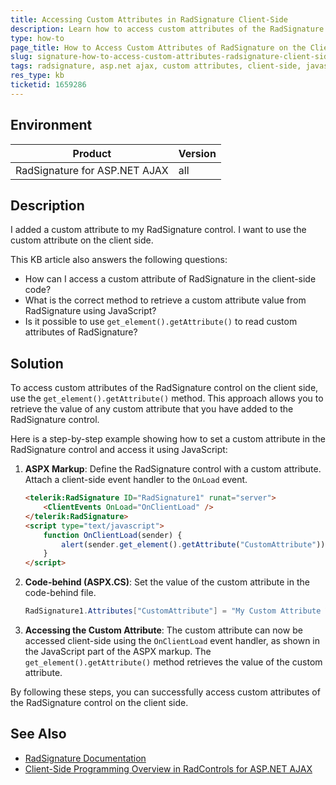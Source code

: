 ```yaml
---
title: Accessing Custom Attributes in RadSignature Client-Side
description: Learn how to access custom attributes of the RadSignature control on the client-side using JavaScript.
type: how-to
page_title: How to Access Custom Attributes of RadSignature on the Client-Side
slug: signature-how-to-access-custom-attributes-radsignature-client-side
tags: radsignature, asp.net ajax, custom attributes, client-side, javascript
res_type: kb
ticketid: 1659286
---
```


## Environment

| Product | Version |
| --- | --- |
| RadSignature for ASP.NET AJAX | all |

## Description

I added a custom attribute to my RadSignature control. I want to use the custom attribute on the client side. 

This KB article also answers the following questions:
- How can I access a custom attribute of RadSignature in the client-side code?
- What is the correct method to retrieve a custom attribute value from RadSignature using JavaScript?
- Is it possible to use `get_element().getAttribute()` to read custom attributes of RadSignature?

## Solution

To access custom attributes of the RadSignature control on the client side, use the `get_element().getAttribute()` method. This approach allows you to retrieve the value of any custom attribute that you have added to the RadSignature control.

Here is a step-by-step example showing how to set a custom attribute in the RadSignature control and access it using JavaScript:

1. **ASPX Markup**: Define the RadSignature control with a custom attribute. Attach a client-side event handler to the `OnLoad` event.

   ```aspx
   <telerik:RadSignature ID="RadSignature1" runat="server">
       <ClientEvents OnLoad="OnClientLoad" />
   </telerik:RadSignature>
   <script type="text/javascript">
       function OnClientLoad(sender) {
           alert(sender.get_element().getAttribute("CustomAttribute"));
       }
   </script>
   ```

2. **Code-behind (ASPX.CS)**: Set the value of the custom attribute in the code-behind file.

   ```csharp
   RadSignature1.Attributes["CustomAttribute"] = "My Custom Attribute Value";
   ```

3. **Accessing the Custom Attribute**: The custom attribute can now be accessed client-side using the `OnClientLoad` event handler, as shown in the JavaScript part of the ASPX markup. The `get_element().getAttribute()` method retrieves the value of the custom attribute.

By following these steps, you can successfully access custom attributes of the RadSignature control on the client side.

## See Also

- [RadSignature Documentation](https://docs.telerik.com/devtools/aspnet-ajax/controls/signature/overview)
- [Client-Side Programming Overview in RadControls for ASP.NET AJAX](https://docs.telerik.com/devtools/aspnet-ajax/general-information/understanding-client-side-api)

